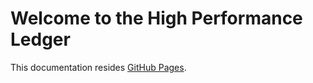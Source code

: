 # Welcome to the High Performance Ledger

This documentation resides [GitHub Pages](https://research-ag.github.io/hpl/).

